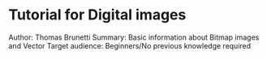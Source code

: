 # Tutorial for Digital images
Author: Thomas Brunetti
Summary: Basic information about Bitmap images and Vector 
Target audience: Beginners/No previous knowledge required 
